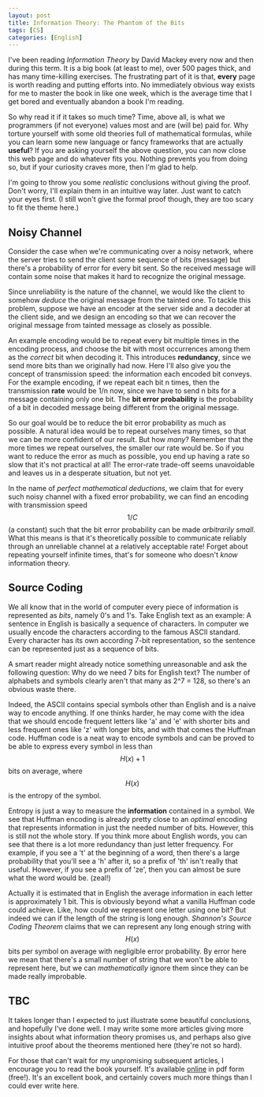 ```yaml
---
layout: post
title: Information Theory: The Phantom of the Bits
tags: [CS]
categories: [English]
---
```


I've been reading *Information Theory* by David Mackey every now and then during this term. It is a big book (at least to me), over 500 pages thick, and has many time-killing exercises. The frustrating part of it is that, **every** page is worth reading and putting efforts into. No immediately obvious way exists for me to master the book in like one week, which is the average time that I get bored and eventually abandon a book I'm reading.

So why read it if it takes so much time? Time, above all, is what we programmers (if not everyone) values most and are (will be) paid for. Why torture yourself with some old theories full of mathematical formulas, while you can learn some new language or fancy frameworks that are actually **useful**? If you are asking yourself the above question, you can now close this web page and do whatever fits you. Nothing prevents you from doing so, but if your curiosity craves more, then I'm glad to help.

I'm going to throw you some *realistic* conclusions without giving the proof. Don't worry, I'll explain them in an intuitive way later. Just want to catch your eyes first. (I still won't give the formal proof though, they are too scary to fit the theme here.)

## Noisy Channel

Consider the case when we're communicating over a noisy network, where the server tries to send the client some sequence of bits (message) but there's a probability of error for every bit sent. So the received message will contain some noise that makes it hard to recognize the original message.

Since unreliability is the nature of the channel, we would like the client to somehow *deduce* the original message from the tainted one. To tackle this problem, suppose we have an encoder at the server side and a decoder at the client side, and we design an encoding so that we can recover the original message from tainted message as closely as possible.

An example encoding would be to repeat every bit multiple times in the encoding process, and choose the bit with most occurrences among them as the *correct* bit when decoding it. This introduces **redundancy**, since we send more bits than we originally had now. Here I'll also give you the concept of transmission speed: the information each encoded bit conveys. For the example encoding, if we repeat each bit n times, then the transmission **rate** would be 1/n now, since we have to send n bits for a message containing only one bit. The **bit error probability** is the probability of a bit in decoded message being different from the original message.

So our goal would be to reduce the bit error probability as much as possible. A natural idea would be to repeat ourselves many times, so that we can be more confident of our result. But how *many*? Remember that the more times we repeat ourselves, the smaller our rate would be. So if you want to reduce the error as much as possible, you end up having a rate so slow that it's not practical at all! The error-rate trade-off seems unavoidable and leaves us in a  desperate situation, but not yet.

In the name of *perfect mathematical deductions*, we claim that for every such noisy channel with a fixed error probability, we can find an encoding with transmission speed $$1/C$$ (a constant) such that the bit error probability can be  made *arbitrarily small*. What this means is that it's theoretically possible to communicate reliably through an unreliable channel at a relatively acceptable rate! Forget about repeating yourself infinite times, that's for someone who doesn't *know* information theory.

## Source Coding

We all know that in the world of computer every piece of information is represented as *bits*, namely 0's and 1's. Take English text as an example: A sentence in English is basically a sequence of characters. In computer we usually encode the characters according to the famous ASCII standard. Every character has its own according 7-bit representation, so the sentence can be represented just as a sequence of bits.

A smart reader might already notice something unreasonable and ask the following question: Why do we need 7 bits for English text? The number of alphabets and symbols clearly aren't that many as 2^7 = 128, so there's an obvious waste there.

Indeed, the ASCII contains special symbols other than English and is a naive way to encode anything. If one thinks harder, he may come with the idea that we should encode frequent letters like 'a' and 'e' with shorter bits and less frequent ones like 'z' with longer bits, and with that comes the Huffman code. Huffman code is a neat way to encode symbols and can be proved to be able to express every symbol in less than $$H(x) + 1$$ bits on average, where $$H(x)$$ is the entropy of the symbol.

Entropy is just a way to measure the **information** contained in a symbol. We see that Huffman encoding is already pretty close to an *optimal* encoding that represents information in just the needed number of bits. However, this is still not the whole story. If you think more about English words, you can see that there is a lot more redundancy than just letter frequency. For example, if you see a 't' at the beginning of a word, then there's a large probability that you'll see a 'h' after it, so a prefix of 'th' isn't really that useful. However, if you see a prefix of 'ze', then you can almost be sure what the word would be. (zeal!)

Actually it is estimated that in English the average information in each letter is approximately 1 bit. This is obviously beyond what a vanilla Huffman code could achieve. Like, how could we represent one letter using one bit? But indeed we can if the length of the string is long enough. *Shannon's Source Coding Theorem* claims that we can represent any long enough string with $$H(x)$$ bits per symbol on average with negligible error probability. By error here we mean that there's a small number of string that we won't be able to represent here, but we can *mathematically* ignore them since they can be made really improbable.

## TBC

It takes longer than I expected to just illustrate some beautiful conclusions, and hopefully I've done well. I may write some more articles giving more insights about what information theory promises us, and perhaps also give intuitive proof about the theorems mentioned here (they're not so hard).

For those that can't wait for my unpromising subsequent articles, I encourage you to read the book yourself. It's available [online](http://www.inference.org.uk/mackay/itila/book.html) in pdf form (free!). It's an excellent book, and certainly covers much more things than I could ever write here.